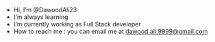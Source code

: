 -  Hi, I’m @DawoodAli23
-  I’m always learning
-  I’m currently working as Full Stack developer
-  How to reach me : you can email me at dawood.ali.9999@gmail.com
